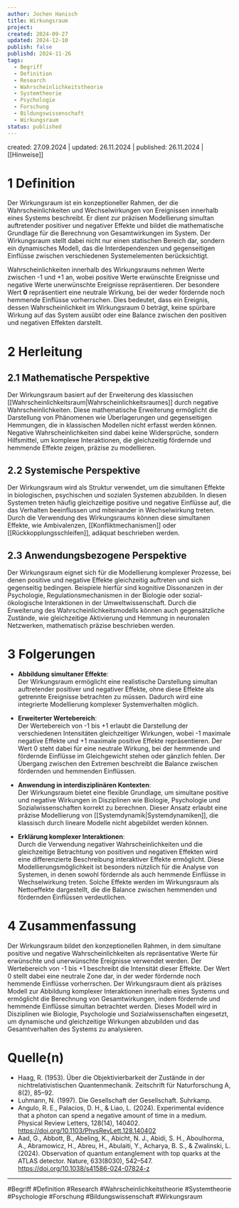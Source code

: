 ```yaml
---
author: Jochen Hanisch
title: Wirkungsraum
project: 
created: 2024-09-27
updated: 2024-12-10
publish: false
publishd: 2024-11-26
tags:
  - Begriff
  - Definition
  - Research
  - Wahrscheinlichkeitstheorie
  - Systemtheorie
  - Psychologie
  - Forschung
  - Bildungswissenschaft
  - Wirkungsraum
status: published
---
```


created: 27.09.2024 | updated: 26.11.2024 | published: 26.11.2024 | [[Hinweise]]

# 1 Definition

Der Wirkungsraum ist ein konzeptioneller Rahmen, der die Wahrscheinlichkeiten und Wechselwirkungen von Ereignissen innerhalb eines Systems beschreibt. Er dient zur präzisen Modellierung simultan auftretender positiver und negativer Effekte und bildet die mathematische Grundlage für die Berechnung von Gesamtwirkungen im System. Der Wirkungsraum stellt dabei nicht nur einen statischen Bereich dar, sondern ein dynamisches Modell, das die Interdependenzen und gegenseitigen Einflüsse zwischen verschiedenen Systemelementen berücksichtigt.

Wahrscheinlichkeiten innerhalb des Wirkungsraums nehmen Werte zwischen -1 und +1 an, wobei positive Werte erwünschte Ereignisse und negative Werte unerwünschte Ereignisse repräsentieren. Der besondere Wert **0** repräsentiert eine neutrale Wirkung, bei der weder fördernde noch hemmende Einflüsse vorherrschen. Dies bedeutet, dass ein Ereignis, dessen Wahrscheinlichkeit im Wirkungsraum 0 beträgt, keine spürbare Wirkung auf das System ausübt oder eine Balance zwischen den positiven und negativen Effekten darstellt.
# 2 Herleitung

## 2.1 Mathematische Perspektive

   Der Wirkungsraum basiert auf der Erweiterung des klassischen [[Wahrscheinlichkeitsraum|Wahrscheinlichkeitsraumes]] durch negative Wahrscheinlichkeiten. Diese mathematische Erweiterung ermöglicht die Darstellung von Phänomenen wie Überlagerungen und gegenseitigen Hemmungen, die in klassischen Modellen nicht erfasst werden können. Negative Wahrscheinlichkeiten sind dabei keine Widersprüche, sondern Hilfsmittel, um komplexe Interaktionen, die gleichzeitig fördernde und hemmende Effekte zeigen, präzise zu modellieren.
## 2.2 Systemische Perspektive

   Der Wirkungsraum wird als Struktur verwendet, um die simultanen Effekte in biologischen, psychischen und sozialen Systemen abzubilden. In diesen Systemen treten häufig gleichzeitige positive und negative Einflüsse auf, die das Verhalten beeinflussen und miteinander in Wechselwirkung treten. Durch die Verwendung des Wirkungsraums können diese simultanen Effekte, wie Ambivalenzen, [[Konfliktmechanismen]] oder [[Rückkopplungsschleifen]], adäquat beschrieben werden.
## 2.3 Anwendungsbezogene Perspektive

   Der Wirkungsraum eignet sich für die Modellierung komplexer Prozesse, bei denen positive und negative Effekte gleichzeitig auftreten und sich gegenseitig bedingen. Beispiele hierfür sind kognitive Dissonanzen in der Psychologie, Regulationsmechanismen in der Biologie oder sozial-ökologische Interaktionen in der Umweltwissenschaft. Durch die Erweiterung des Wahrscheinlichkeitsmodells können auch gegensätzliche Zustände, wie gleichzeitige Aktivierung und Hemmung in neuronalen Netzwerken, mathematisch präzise beschrieben werden.
# 3 Folgerungen

- **Abbildung simultaner Effekte**:  
   Der Wirkungsraum ermöglicht eine realistische Darstellung simultan auftretender positiver und negativer Effekte, ohne diese Effekte als getrennte Ereignisse betrachten zu müssen. Dadurch wird eine integrierte Modellierung komplexer Systemverhalten möglich.

- **Erweiterter Wertebereich**:  
   Der Wertebereich von -1 bis +1 erlaubt die Darstellung der verschiedenen Intensitäten gleichzeitiger Wirkungen, wobei -1 maximale negative Effekte und +1 maximale positive Effekte repräsentieren. Der Wert 0 steht dabei für eine neutrale Wirkung, bei der hemmende und fördernde Einflüsse im Gleichgewicht stehen oder gänzlich fehlen. Der Übergang zwischen den Extremen beschreibt die Balance zwischen fördernden und hemmenden Einflüssen.

- **Anwendung in interdisziplinären Kontexten**:  
   Der Wirkungsraum bietet eine flexible Grundlage, um simultane positive und negative Wirkungen in Disziplinen wie Biologie, Psychologie und Sozialwissenschaften korrekt zu berechnen. Dieser Ansatz erlaubt eine präzise Modellierung von [[Systemdynamik|Systemdynamiken]], die klassisch durch lineare Modelle nicht abgebildet werden können.

- **Erklärung komplexer Interaktionen**:  
   Durch die Verwendung negativer Wahrscheinlichkeiten und die gleichzeitige Betrachtung von positiven und negativen Effekten wird eine differenzierte Beschreibung interaktiver Effekte ermöglicht. Diese Modellierungsmöglichkeit ist besonders nützlich für die Analyse von Systemen, in denen sowohl fördernde als auch hemmende Einflüsse in Wechselwirkung treten. Solche Effekte werden im Wirkungsraum als Nettoeffekte dargestellt, die die Balance zwischen hemmenden und fördernden Einflüssen verdeutlichen.
# 4 Zusammenfassung

Der Wirkungsraum bildet den konzeptionellen Rahmen, in dem simultane positive und negative Wahrscheinlichkeiten als repräsentative Werte für erwünschte und unerwünschte Ereignisse verwendet werden. Der Wertebereich von -1 bis +1 beschreibt die Intensität dieser Effekte. Der Wert 0 stellt dabei eine neutrale Zone dar, in der weder fördernde noch hemmende Einflüsse vorherrschen. Der Wirkungsraum dient als präzises Modell zur Abbildung komplexer Interaktionen innerhalb eines Systems und ermöglicht die Berechnung von Gesamtwirkungen, indem fördernde und hemmende Einflüsse simultan betrachtet werden. Dieses Modell wird in Disziplinen wie Biologie, Psychologie und Sozialwissenschaften eingesetzt, um dynamische und gleichzeitige Wirkungen abzubilden und das Gesamtverhalten des Systems zu analysieren.
# Quelle(n)

- Haag, R. (1953). Über die Objektivierbarkeit der Zustände in der nichtrelativistischen Quantenmechanik. Zeitschrift für Naturforschung A, 8(2), 85–92.  
- Luhmann, N. (1997). Die Gesellschaft der Gesellschaft. Suhrkamp.  
- Angulo, R. E., Palacios, D. H., & Liao, L. (2024). Experimental evidence that a photon can spend a negative amount of time in a medium. Physical Review Letters, 128(14), 140402. https://doi.org/10.1103/PhysRevLett.128.140402  
- Aad, G., Abbott, B., Abeling, K., Abicht, N. J., Abidi, S. H., Aboulhorma, A., Abramowicz, H., Abreu, H., Abulaiti, Y., Acharya, B. S., & Zwalinski, L. (2024). Observation of quantum entanglement with top quarks at the ATLAS detector. Nature, 633(8030), 542–547. https://doi.org/10.1038/s41586-024-07824-z  

---

#Begriff #Definition #Research #Wahrscheinlichkeitstheorie #Systemtheorie #Psychologie #Forschung #Bildungswissenschaft #Wirkungsraum